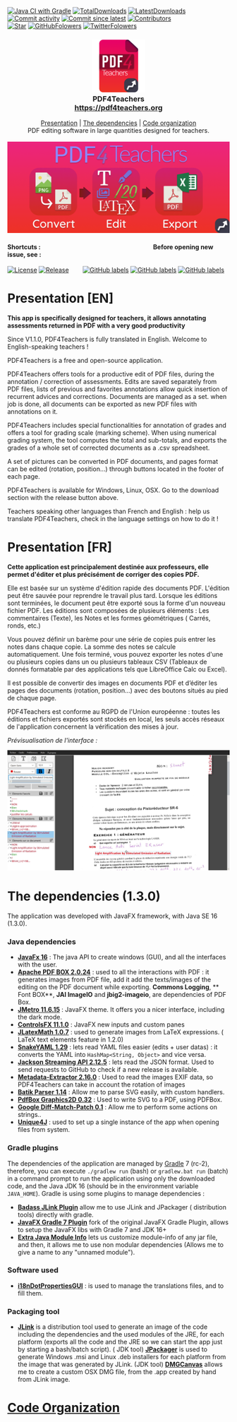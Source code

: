 [![Java CI with Gradle](https://github.com/clementgre/PDF4Teachers/workflows/build/badge.svg)](https://github.com/clementgre/PDF4Teachers/actions?query=workflow%3Abuild)
[![TotalDownloads](https://img.shields.io/github/downloads/clementgre/PDF4Teachers/total)](https://github.com/clementgre/PDF4Teachers/releases/latest)
[![LatestDownloads](https://img.shields.io/github/downloads/clementgre/PDF4Teachers/latest/total)](https://github.com/clementgre/PDF4Teachers/releases/latest)
[![Commit activity](https://img.shields.io/github/commit-activity/m/clementgre/pdf4teachers)](https://github.com/ClementGre/PDF4Teachers/commits/master)
[![Commit since latest](https://img.shields.io/github/commits-since/clementgre/pdf4teachers/latest)](https://github.com/ClementGre/PDF4Teachers/commits/master)
[![Contributors](https://img.shields.io/github/contributors/clementgre/pdf4teachers)](https://github.com/ClementGre/PDF4Teachers/graphs/contributors)
<br/>
[![Star](https://img.shields.io/github/stars/clementgre/PDF4Teachers?label=Star%20PDF4Teachers&style=social)](https://github.com/clementgre/PDF4Teachers)
[![GitHubFolowers](https://img.shields.io/github/followers/clementgre?label=Follow%20Clément%20Grennerat&style=social)](https://github.com/clementgre)
[![TwitterFolowers](https://img.shields.io/twitter/follow/Pdf4Teachers?style=social)](https://twitter.com/Pdf4Teachers)


<h3 align="center">
  <img src="https://raw.githubusercontent.com/ClementGre/PDF4Teachers/master/src/main/resources/logo.png" alt="Logo" width="120" height="120"><br>
  PDF4Teachers<br>
  <a href="https://pdf4teachers.org">https://pdf4teachers.org</a>
</h3>
<p align="center">
  <a href="#presentation-en">Presentation</a> | <a href="#the-dependencies-130">The dependencies</a> | <a href="https://github.com/ClementGre/PDF4Teachers/tree/master/src/main/java/fr/clementgre/pdf4teachers">Code organization</a><br/>
  PDF editing software in large quantities designed for teachers.<br/><br/>
  <img src="https://raw.githubusercontent.com/ClementGre/PDF4Teachers/master/images/banner-flat.png" alt="Logo" width="690"/><br/>
</p>

#### Shortcuts : &nbsp;&nbsp;&nbsp;&nbsp;&nbsp;&nbsp;&nbsp;&nbsp;&nbsp;&nbsp;&nbsp;&nbsp;&nbsp;&nbsp;&nbsp;&nbsp;&nbsp;&nbsp;&nbsp;&nbsp;&nbsp;&nbsp;&nbsp;&nbsp;&nbsp;&nbsp;&nbsp;&nbsp;&nbsp;&nbsp;&nbsp;&nbsp;&nbsp;&nbsp;&nbsp;&nbsp;&nbsp;&nbsp;&nbsp;&nbsp;&nbsp; &nbsp;&nbsp;&nbsp;&nbsp;&nbsp;&nbsp;&nbsp;&nbsp;&nbsp;&nbsp;&nbsp;&nbsp;&nbsp;&nbsp;&nbsp;&nbsp;&nbsp;&nbsp;&nbsp;&nbsp;&nbsp;&nbsp;&nbsp;&nbsp;&nbsp;&nbsp;&nbsp;&nbsp;&nbsp;&nbsp;&nbsp;&nbsp;&nbsp; Before opening new issue, see :

[![License](https://img.shields.io/badge/Licence-Apache%20Licence%202.0-red?label=Read%20license)](LICENSE)
[![Release](https://img.shields.io/github/v/release/clementgre/PDF4Teachers?label=Download%20version)](https://github.com/clementgre/PDF4Teachers/releases/latest)
&nbsp;&nbsp;&nbsp;&nbsp;&nbsp;&nbsp;
[![GitHub labels](https://img.shields.io/github/issues/clementgre/PDF4Teachers/bug?color=d73a4a)](https://github.com/clementgre/PDF4Teachers/issues?q=is%3Aissue+milestone%3A%22Release+1.3.0%22+-label%3A%22user+Issue%22+-label%3Aduplicate+-label%3Adocumentation+-label%3Aenhancement+-label%3A%22good+first+issue%22+-label%3A%22help+wanted%22+-label%3Aquestion)
[![GitHub labels](https://img.shields.io/github/issues/clementgre/PDF4Teachers/user%20issue?label=user%20issues&color=36ba1b)](https://github.com/clementgre/PDF4Teachers/issues?q=is%3Aissue+label%3A%22user+issue%22+)
[![GitHub labels](https://img.shields.io/github/issues/clementgre/PDF4Teachers/enhancement?color=a2eeef)](https://github.com/clementgre/PDF4Teachers/issues?q=is%3Aissue+milestone%3A%22Release+1.3.0%22+label%3A%22enhancement%22+)

# Presentation [EN]

**This app is specifically designed for teachers, it allows annotating assessments returned in PDF with a very good
productivity**

Since V1.1.0, PDF4Teachers is fully translated in English. Welcome to English-speaking teachers !

PDF4Teachers is a free and open-source application.

PDF4Teachers offers tools for a productive edit of PDF files, during the annotation / correction of assessments. Edits
are saved separately from PDF files, lists of previous and favorites annotations allow quick insertion of recurrent
advices and corrections. Documents are managed as a set. when job is done, all documents can be exported as new PDF
files with annotations on it.

PDF4Teachers includes special functionalities for annotation of grades and offers a tool for grading scale (marking
scheme). When using numerical grading system, the tool computes the total and sub-totals, and exports the grades of a
whole set of corrected documents as a .csv spreadsheet.

A set of pictures can be converted in PDF documents, and pages format can be edited (rotation, position…) through
buttons located in the footer of each page.

PDF4Teachers is available for Windows, Linux, OSX. Go to the download section with the release button above.

Teachers speaking other languages than French and English : help us translate PDF4Teachers, check in the language
settings on how to do it !

# Presentation [FR]

**Cette application est principalement destinée aux professeurs, elle permet d'éditer et plus précisément de corriger
des copies PDF.**

Elle est basée sur un système d'édition rapide des documents PDF. L'édition peut être sauvée pour reprendre le travail
plus tard. Lorsque les éditions sont terminées, le document peut être exporté sous la forme d'un nouveau fichier PDF.
Les éditions sont composées de plusieurs éléments : Les commentaires (Texte), les Notes et les formes géométriques (
Carrés, ronds, etc.)

Vous pouvez définir un barème pour une série de copies puis entrer les notes dans chaque copie. La somme des notes se
calcule automatiquement. Une fois terminé, vous pouvez exporter les notes d'une ou plusieurs copies dans un ou plusieurs
tableaux CSV (Tableaux de donnés formatable par des applications tels que LibreOffice Calc ou Excel).

Il est possible de convertir des images en documents PDF et d’éditer les pages des documents (rotation, position...)
avec des boutons situés au pied de chaque page.

PDF4Teachers est conforme au RGPD de l'Union européenne : toutes les éditions et fichiers exportés sont stockés en
local, les seuls accès réseaux de l'application concernent la vérification des mises à jour.

*Prévisualisation de l'interface :*

![Preview](https://raw.githubusercontent.com/clementgre/PDF4Teachers/master/images/preview.png)

# The dependencies (1.3.0)

The application was developed with JavaFX framework, with Java SE 16 (1.3.0).

### Java dependencies

- **[JavaFx 16](https://openjfx.io/)** : The java API to create windows (GUI), and all the interfaces with the user.
- **[Apache PDF BOX 2.0.24](https://pdfbox.apache.org/)** : used to all the interactions with PDF : it generates images
  from PDF file, add it add the texts/images of the editing on the PDF document while exporting. **Commons Logging**, **
  Font BOX**, **JAI ImageIO** and **jbig2-imageio**, are dependencies of PDF Box.
- **[JMetro 11.6.15](https://pixelduke.com/java-javafx-theme-jmetro/)** : JavaFX theme. It offers you a nicer interface,
  including the dark mode.
- **[ControlsFX 11.1.0](https://controlsfx.github.io/)** : JavaFX new inputs and custom panes
- **[JLatexMath 1.0.7](https://github.com/opencollab/jlatexmath)** : used to generate images from LaTeX expressions. (
  LaTeX text elements feature in 1.2.0)
- **[SnakeYAML 1.29](https://bitbucket.org/asomov/snakeyaml/src/master/)** : lets read YAML files easier (edits + user
  datas) : it converts the YAML into ``HashMap<String, Object>`` and vice versa.
- **[Jackson Streaming API 2.12.5](https://github.com/FasterXML/jackson-core)** : lets read the JSON format. Used to
  send requests to GitHub to check if a new release is available.
- **[Metadata-Extractor 2.16.0](https://drewnoakes.com/code/exif/)** : Used to read the images EXIF data, so
  PDF4Teachers can take in account the rotation of images
- **[Batik Parser 1.14](https://xmlgraphics.apache.org/batik/using/parsers.html)** : Allow me to parse SVG easily, with
  custom handlers.
- **[PdfBox Graphics2D 0.32](https://github.com/rototor/pdfbox-graphics2d)** : Used to write SVG to a PDF, using PDFBox.
- **[Google Diff-Match-Patch 0.1](https://github.com/google/diff-match-patch)** : Allow me to perform some actions on
  strings..
- **[Unique4J](https://github.com/prat-man/unique4j)** : used to set up a single instance of the app when opening files
  from system.

### Gradle plugins

The dependencies of the application are managed by [Gradle](https://gradle.org/) 7 (rc-2), therefore, you can
execute ``./gradlew run`` (bash) or ``gradlew.bat run`` (batch) in a command prompt to run the application using only
the downloaded code, and the Java JDK 16 (should be in the environment variable ``JAVA_HOME``). Gradle is using some
plugins to manage dependencies :

- **[Badass JLink Plugin](https://github.com/beryx/badass-jlink-plugin/)** allow me to use JLink and JPackager (
  distribution tools) directly with gradle.
- **[JavaFX Gradle 7 Plugin](https://github.com/xzel23/javafx-gradle-plugin)** fork of the original JavaFX Gradle
  Plugin, allows to setup the JavaFX libs with Gradle 7 and JDK 16+
- **[Extra Java Module Info](https://github.com/jjohannes/extra-java-module-info)** lets us customize module-info of any
  jar file, and then, it allows me to use non modular dependencies (Allows me to give a name to any "unnamed module").

### Software used

- **[i18nDotPropertiesGUI](https://github.com/ClementGre/i18nDotPropertiesGUI)** : is used to manage the translations
  files, and to fill them.

### Packaging tool

- **[JLink](https://docs.oracle.com/javase/9/tools/jlink.htm#JSWOR-GUID-CECAC52B-CFEE-46CB-8166-F17A8E9280E9)** is a
  distribution tool used to generate an image of the code including the dependencies and the used modules of the JRE,
  for each platform (exports all the code and the JRE so we can start the app just by starting a bash/batch script). (
  JDK tool)
  **[JPackager](https://docs.oracle.com/javase/9/tools/javapackager.htm#JSWOR719)** is used to generate Windows .msi and
  Linux .deb installers for each platform from the image that was generated by JLink. (JDK tool)
  **[DMGCanvas](https://www.araelium.com/dmgcanvas)** allows me to create a custom OSX DMG file, from the .app created
  by hand from JLink image.

# [Code Organization](https://github.com/ClementGre/PDF4Teachers/tree/master/src/main/java/fr/clementgre/pdf4teachers)


